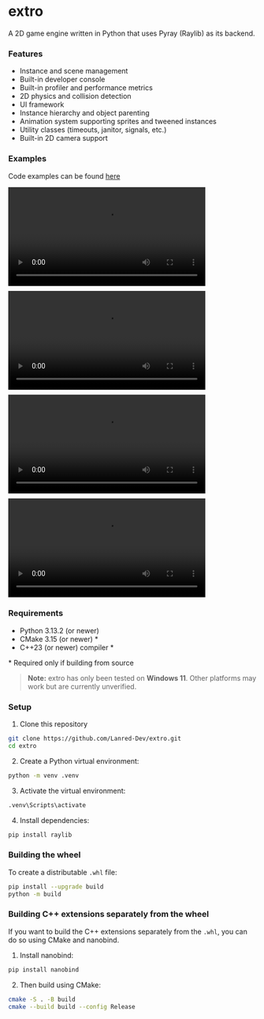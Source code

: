 # extro

A 2D game engine written in Python that uses Pyray (Raylib) as its backend.

### Features

- Instance and scene management
- Built-in developer console
- Built-in profiler and performance metrics
- 2D physics and collision detection
- UI framework
- Instance hierarchy and object parenting
- Animation system supporting sprites and tweened instances
- Utility classes (timeouts, janitor, signals, etc.)
- Built-in 2D camera support

### Examples

Code examples can be found [here](https://github.com/Lanred-Dev/extro/tree/main/examples)

<div style="display: flex; gap: 10px; flex-wrap: wrap;">
    <video src="media/animated_sprite.mp4" height="200" controls></video>
    <video src="media/button_and_sound.mp4" height="200" controls></video>
    <video src="media/sin.mp4" height="200" controls></video>
    <video src="media/tween.mp4" height="200" controls></video>
</div>

### Requirements

- Python 3.13.2 (or newer)
- CMake 3.15 (or newer) \*
- C++23 (or newer) compiler \*

\* Required only if building from source

> **Note:** extro has only been tested on **Windows 11**. Other platforms may work but are currently unverified.

### Setup

1. Clone this repository

```bash
git clone https://github.com/Lanred-Dev/extro.git
cd extro
```

2. Create a Python virtual environment:

```bash
python -m venv .venv
```

3. Activate the virtual environment:

```bash
.venv\Scripts\activate
```

4. Install dependencies:

```bash
pip install raylib
```

### Building the wheel

To create a distributable `.whl` file:

```bash
pip install --upgrade build
python -m build
```

### Building C++ extensions separately from the wheel

If you want to build the C++ extensions separately from the `.whl`, you can do so using CMake and nanobind.

1. Install nanobind:

```bash
pip install nanobind
```

2. Then build using CMake:

```bash
cmake -S . -B build
cmake --build build --config Release
```
